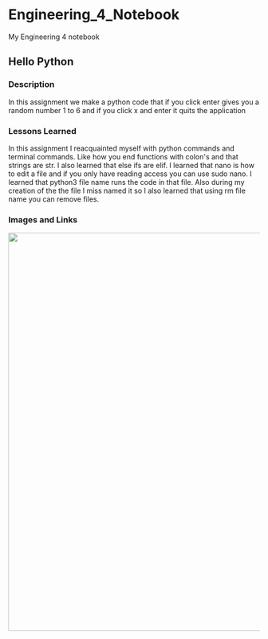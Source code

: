 # Engineering_4_Notebook
My Engineering 4 notebook


## Hello Python 

### Description 
  In this assignment we make a python code that if you click enter gives you a random number 1 to 6 and if you click x and enter it quits the application

### Lessons Learned 
  In this assignment I reacquainted myself with python commands and terminal commands. Like how you end functions with colon's and that strings are str. I also learned that else ifs are elif. I learned that nano is how to edit a file and if you only have reading access you can use sudo nano. I learned that python3 file name runs the code in that file. Also during my creation of the the file I miss named it so I also learned that using rm file name you can remove files.

### Images and Links
<img src="images/-Lukas.png" width="800">
 
